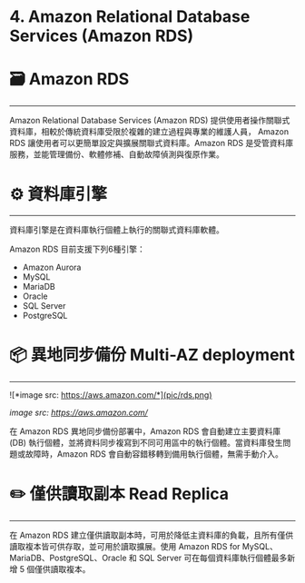 # 4. Amazon Relational Database Services (Amazon RDS)

# 🗃️ **Amazon RDS**

---

Amazon Relational Database Services (Amazon RDS) 提供使用者操作關聯式資料庫，相較於傳統資料庫受限於複雜的建立過程與專業的維護人員， Amazon RDS 讓使用者可以更簡單設定與擴展關聯式資料庫。Amazon RDS 是受管資料庫服務，並能管理備份、軟體修補、自動故障偵測與復原作業。

# ⚙️ 資料庫引擎

---

資料庫引擎是在資料庫執行個體上執行的關聯式資料庫軟體。

Amazon RDS 目前支援下列6種引擎：

- Amazon Aurora
- MySQL
- MariaDB
- Oracle
- SQL Server
- PostgreSQL

# 📦 ****異地同步備份 Multi-AZ deployment****

---

![*image src: https://aws.amazon.com/*](pic/rds.png)

*image src: https://aws.amazon.com/*

在 Amazon RDS 異地同步備份部署中，Amazon RDS 會自動建立主要資料庫 (DB) 執行個體，並將資料同步複寫到不同可用區中的執行個體。當資料庫發生問題或故障時，Amazon RDS 會自動容錯移轉到備用執行個體，無需手動介入。

# ✏️ 僅供讀取副本 Read Replica

---

在 Amazon RDS 建立僅供讀取副本時，可用於降低主資料庫的負載，且所有僅供讀取複本皆可供存取，並可用於讀取擴展。使用 Amazon RDS for MySQL、MariaDB、PostgreSQL、Oracle 和 SQL Server 可在每個資料庫執行個體最多新增 5 個僅供讀取複本。